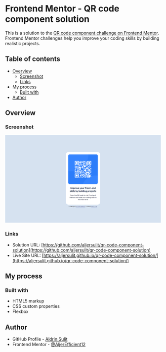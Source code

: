 # Frontend Mentor - QR code component solution

This is a solution to the [QR code component challenge on Frontend Mentor](https://www.frontendmentor.io/challenges/qr-code-component-iux_sIO_H). Frontend Mentor challenges help you improve your coding skills by building realistic projects.

## Table of contents

- [Overview](#overview)
  - [Screenshot](#screenshot)
  - [Links](#links)
- [My process](#my-process)
  - [Built with](#built-with)
- [Author](#author)


## Overview

### Screenshot

![](./screenshots/desktopscreenshot.png)

### Links

- Solution URL: [https://github.com/aljersulit/qr-code-component-solution](https://github.com/aljersulit/qr-code-component-solution)
- Live Site URL: [https://aljersulit.github.io/qr-code-component-solution/](https://aljersulit.github.io/qr-code-component-solution/)

## My process

### Built with

- HTML5 markup
- CSS custom properties
- Flexbox

## Author

- GitHub Profile - [Aldrin Sulit](https://github.com/aljersulit)
- Frontend Mentor - [@AljerEfficient12](https://www.frontendmentor.io/profile/AljerEfficient12)
